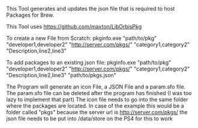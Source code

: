 This Tool generates and updates the json file that is required to host Packages for Brew.

This Tool uses https://github.com/maxton/LibOrbisPkg

To create a new File from Scratch: 
pkginfo.exe "path/to/pkg" "developer1,developer2" "http://server.com/pkgs/" "category1,category2" "Description,line2,line3"

To add packages to an existing  json file:
pkginfo.exe "path/to/pkg" "developer1,developer2" "http://server.com/pkgs/" "category1,category2" "Description,line2,line3" "path/to/pkgs.json"

The Program will generate an icon File, a JSON File and a param.sfo file. The param.sfo file can be deleted after the program has finished (I was too lazy to implement that part)
The icon file needs to go into the same folder where the packages are located. In case of the example this would be a folder called "pkgs" because the server url is http://server.com/pkgs/ the json file needs to be put into /data/store on the PS4 for this to work
